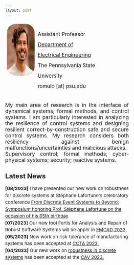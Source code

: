 ```yaml
---
layout: post
---
```


<link rel="stylesheet" href="https://cdn.jsdelivr.net/gh/jpswalsh/academicons@1/css/academicons.min.css">
<link rel="stylesheet" href="https://cdnjs.cloudflare.com/ajax/libs/font-awesome/4.7.0/css/font-awesome.min.css">

<style>
* {
  box-sizing: border-box;
}

/* Create two equal columns that floats next to each other */
.column {
  padding: 5px;
  float: left;
}
.left {
  width: 25%;
}

.right {
  width: 50%;
}
/* Clear floats after the columns */
.row:after {
  content: "";
  display: table;
  clear: both;
}
p.small {
  line-height: 2;
}

p.big {
  line-height: 1.8;
}


/*STRAVA DATA FROM https://www.frontendhero.dev/tutorial/strava-widget/*/
.strava-widget {
   float: left;
   width: 100%;
}
   .strava-stats {
      border-top: 1px solid #ccc;
      border-right: 1px solid #ccc;
   }
      .strava-stats .caption {
         background: #dbdada;
         font-weight: bold;
      }
         .strava-stats th,
         .strava-stats td {
            padding: 15px;
            border-left: 1px solid #ccc;
            border-bottom: 1px solid #ccc;
            width: calc(100% / 6)
         }
         .strava-stats .heading {
            background: #dbdadac7;
            font-weight: bold;
            text-align: center;
}


/*SOCIAL MEDIA BUTTONS*/

.sm_icon{
  width: 25px;
  /* the height is adjusted automatically*/
}
.ai {
  padding: 20px;
  font-size: 20px;
  width: 10px;
  text-align: center;
  text-decoration: none;
}

/* Add a hover effect if you want */
.ai:hover {
  opacity: 0.7;
}
.fa {
  padding: 20px;
  font-size:20px;
  width: 20px;
  text-align: center;
  text-decoration: none;
}

/* Add a hover effect if you want */
.fa:hover {
  opacity: 0.7;
}

img.rounded-corners {
  border-radius: 30px;
}


</style>

<div class="bio">
	<div class = "row">
    <div class = "column left">
			<div class = "img"><img src="/assets/images/rmg-2021.jpg" style="width:160px;height:170px;" class="rounded-corners"></div>
		</div>
		<div class = "column right" style="margin-top: 0em;">	
			<div class = "contact"> 
				<p class="small" style="font-size:17px;text-align:left">Assistant Professor<br>
				<a href = "https://www.eecs.psu.edu/">Department of Electrical Engineering</a><br> 
        The Pennsylvania State University<br>
        romulo [at] psu.edu
        </p>
      </div>
      <div class = "icons" style="margin-top: -2em;margin-left: -1em">
        <!-- <a class="fa fa-envelope" href="mailto:romulo@umich.edu"></a> -->
        <a class="ai ai-google-scholar-square " href="https://scholar.google.com/citations?user=IVN60_4AAAAJ&hl=en"></a>
        <a class="fa fa-github fa-1x" href="https://github.com/romulo-goes"></a>
        <a class="fa fa-book" href="https://www.goodreads.com/user/show/126601317-romulo-meira-goes"></a>
			</div>
		</div>
	</div>
  

</div>

<div class = "Research">
<p style="font-size:17px;text-align: justify;text-justify: inter-word;">
		My main area of research is in the interface of dynamical systems, formal methods, and control systems. I am particularly interested in analyzing the resilience of control systems and designing resilient correct-by-construction safe and secure control systems.  My research considers both resiliency against benign malfunctions/uncertainties and malicious attacks.<br>
    Supervisory control; formal methods; cyber-physical systems; security; reactive systems.
</p>
<!-- <div class = "Recruit" style="font-size:17px;text-align: justify;text-justify: inter-word;background-color: rgba(106, 159, 181, 0.3);">
<p style="text-align: center">
<b >I am recruiting Ph.D. students for Fall 2023</b></p>
<p style="margin-top: -1em;">
I am also looking for graduate and undergraduate students to join our lab. Please send me your CV, if you are interested. 
</p>
</div> -->

</div>

<!-- <p style="padding: 1px; border: 3px solid blue;font-size:17px;">I will be on the program committe for <a href="https://wodes2024.eventos.ufrj.br"> the Workshop in Discrete Event Systems (WODES) 2024</a> in Rio de Janeiro. Please consider submitting your work to WODES.</p> -->

<div class= "News">
	<h2><b style="font-size:22px">Latest News</b></h2>
  <ul style="list-style-type:none;margin: 0;padding-left:0;line-height:1.5;font-size:15px">
  
  <li><b>[08/2023]</b> I have presented our new work on robustness for discrete systems at Stéphane Lafortune's celebratory conference <a href="https://desb.engin.umich.edu/">From Discrete Event Systems to Beyond: Symposium honoring Prof. Stéphane Lafortune on the occasion of his 65th birthday</a></li>
  <!-- <li><b>[07/2023]</b> I will be on the program committe for <a href="https://wodes2024.eventos.ufrj.br">WODES 2024</a> in Rio de Janeiro. Please, consider submitting your work to WODES.</li> -->
  <!-- <li><b>[07/2023]</b> I will be on the program committe for <a href="hhttps://iccps.acm.org/2024/index.html">ICCPS 2024</a>.</li> -->
  <li><b>[07/2023]</b> Our new tool Fortis for Analysis and Repair of Robust Software Systems will be apper in <a href = "https://fmcad.org/FMCAD23/"> FMCAD 2023</a>.</li>
  <li><b>[05/2023]</b> New work on risk-tolerance of manufacturing systems has been accepted at <a href="https://ieeeccta.org/">CCTA 2023.</a></li>
  <li><b>[04/2023]</b> Our new work on <a href="https://arxiv.org/pdf/2306.01025.pdf">robustness in discrete systems</a> has been accepted at the <a href = "http://www.i-cav.org/2023/"> CAV 2023.</a></li>
  <!-- <li><b>[03/2023]</b> Our paper discussing our open-source <a href = "https://gitlab.eecs.umich.edu/M-DES-tools/desops">MDESops Python Library</a> and its application has been accepted at the IFAC World Congress 2023.</li> -->
  <!-- <li><b>[03/2023]</b> Our invited session on "On Software Tools and Applications of Discrete Event Systems" has been accepted at the IFAC World Congress 2023.</li> -->
  <!-- <li><b>[01/2023]</b> New work on "Risk-Averse Model Predictive Control for Priced Timed Automata" has been accepted at ACC 2023.</li> -->
  <!-- <li><b>[01/2023]</b> I joined the <a href = "https://www.eecs.psu.edu/">Department of Electrical Engineering</a> at <a href = "https://www.psu.edu/">Penn State</a> as an Assistant Professor. </li> -->
  <!-- <li><b>[01/2023]</b> Our paper "Dealing with sensor and actuator deception attacks in supervisory control" has been published in <a href = "https://www.sciencedirect.com/science/article/pii/S0005109822006021/">Automatica</a>.</li> -->
  <!-- <li><b>[12/2022]</b> Our paper "Robustification of Behavioral Designs against Environmental Deviations" has been accepted at  <a href = "https://conf.researchr.org/details/icse-2023/icse-2023-technical-track/87/Robustification-of-Behavioral-Designs-against-Environmental-Deviations">ICSE 2023</a>.</li> -->
  <!-- <li><b>[12/2022]</b> New work on runtime resolution interaction has been accepted at SEAMS 2023.</li> -->
  <!-- <li><b>[09/2022]</b> Our work on robust and permissive controllers has been accepted at <a href = "https://www.sciencedirect.com/science/article/pii/S2405896322023758">WODES 2022</a>.</li> -->
  <!-- <li><b>[06/2022]</b> I am excited to announce that I will be joining the <a href = "https://www.eecs.psu.edu/">Department of Electrical Engineering</a> at <a href = "https://www.psu.edu/">Penn State</a> as an Assistant Professor in January 2023. </li> -->
  <!-- <li><b>[04/2022]</b> I was selected to participate in the <a href = "https://cps-rising-stars2022.com/">CPS Rising Stars Workshop 2022</a></li> -->
  <!-- <li><b>[04/2022]</b> I presented about the <a href = "https://gitlab.eecs.umich.edu/M-DES-tools/desops/">MDESops tool</a> at the IEEE CSS TC DES <a href = "http://ieeecss.org/tc/discrete-event-systems/talk-series-2022/">Virtual Talk Series 2022</a></li> -->
  <!-- <li><b>[04/2022]</b> I will be serving on the AE program committee for <a href = "https://conferences.ncl.ac.uk/formats2022/">FORMATS 2022</a></li> -->
  <!-- <li><b>[04/2022]</b> Our SEAMS 2022 paper got accepted: Run-Time Adaptation of Quality Attributes for Automated Planning. You can find the preprint <a href = "{{ site.baseurl }}/assets/publications/wohlrab2022seams.pdf">here</a></li> -->
</ul>
</div>

<!-- <div class= "Projects">
	<h2><a href = "{{ site.baseurl }}/projects">Projects</a></h2>
	<p><strong> Resilience against cyber-attacks in cyber-physical systems</strong></p>
	<p><strong> Robustness in discrete transition systems</strong></p>
	<p><strong> Privacy in dynamical systems</strong></p>
</div> -->




<!-- 
<div class="strava-widget">
   <table class="strava-stats">
      <tr>
         <th class="caption" colspan="6">Weekly running stats</th>
      </tr>
      <tr>
         <td>Runs</td> 
         <td><strong><?php echo $all_run_totals['count']; ?></strong></td>
      </tr>
      <tr>
         <td>Distance</td> 
         <td><strong><?php echo $all_run_totals['distance']; ?></strong></td>
      </tr>
   </table>
</div> -->